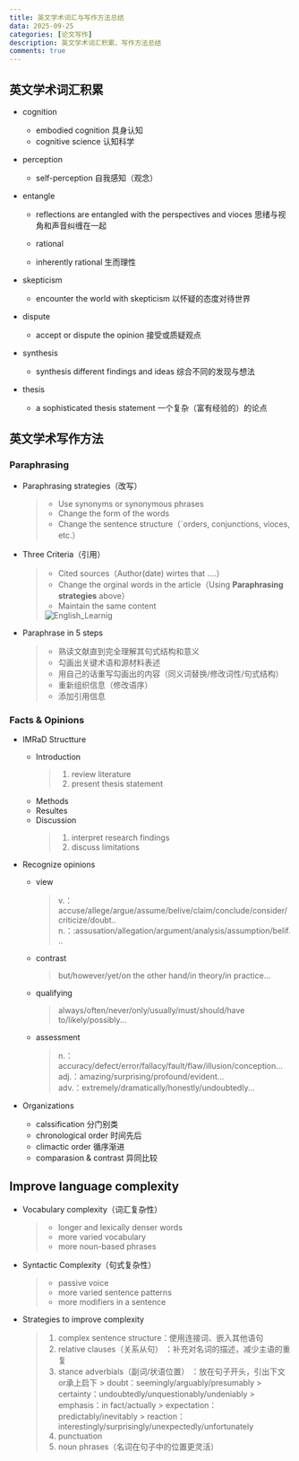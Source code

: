 ```yaml
---
title: 英文学术词汇与写作方法总结
data: 2025-09-25
categories: [论文写作]
description: 英文学术词汇积累、写作方法总结
comments: true
---
```

## 英文学术词汇积累

- cognition 
  - embodied cognition 具身认知
  - cognitive science 认知科学
  
- perception
  - self-perception 自我感知（观念）

- entangle
  - reflections are entangled with the perspectives and vioces 思绪与视角和声音纠缠在一起

  - rational
  - inherently rational 生而理性
  
- skepticism
  - encounter the world with skepticism 以怀疑的态度对待世界
 
- dispute
  - accept or dispute the opinion 接受或质疑观点
  
- synthesis
  - synthesis different findings and ideas 综合不同的发现与想法

- thesis
  - a sophisticated thesis statement 一个复杂（富有经验的）的论点
 
## 英文学术写作方法

### Paraphrasing

- Paraphrasing strategies（改写）

  >- Use synonyms or synonymous phrases
  >- Change the form of the words
  >- Change the sentence structure（`orders, conjunctions, vioces, etc.）

- Three Criteria（引用）

  > - Cited sources（Author(date) wirtes that ....）
  > - Change the orginal words in the article（Using **Paraphrasing strategies** above）
  > - Maintain the same content
  >
  > <img src="https://cdn.jsdelivr.net/gh/HungrySemiconductor/Pic@update/English_Learning" alt="English_Learnig">

- Paraphrase in 5 steps

  > - 熟读文献直到完全理解其句式结构和意义
  > - 勾画出关键术语和源材料表述
  > - 用自己的话重写勾画出的内容（同义词替换/修改词性/句式结构）
  > - 重新组织信息（修改语序）
  > - 添加引用信息
  
### Facts & Opinions
- IMRaD Structture
	- Introduction
		>1. review literature 
		>2. present thesis statement
	- Methods
	- Resultes
	- Discussion
		>1. interpret research findings  
		>2. discuss limitations

- Recognize opinions
	- view
		> v.：accuse/allege/argue/assume/belive/claim/conclude/consider/criticize/doubt..  
		> n.：:assusation/allegation/argument/analysis/assumption/belif...
	- contrast
		> but/however/yet/on the other hand/in theory/in practice...
	- qualifying 
		> always/often/never/only/usually/must/should/have to/likely/possibly...
	- assessment
		> n.：accuracy/defect/error/fallacy/fault/flaw/illusion/conception...  
		> adj.：amazing/surprising/profound/evident...  
		> adv.：extremely/dramatically/honestly/undoubtedly...

- Organizations
	- calssification 分门别类
	- chronological order 时间先后
	- climactic order 循序渐进
	- comparasion & contrast 异同比较
		
## Improve language complexity
- Vocabulary complexity（词汇复杂性）
	>- longer and lexically denser words  
	>- more varied vocabulary  
	>- more noun-based phrases

- Syntactic Complexity（句式复杂性）
	>- passive voice 
	>- more varied sentence patterns 
	>- more modifiers in a sentence 

- Strategies to improve complexity
	>1. complex sentence structure：使用连接词、嵌入其他语句
	>2. relative clauses（关系从句） ：补充对名词的描述，减少主语的重复
	>3. stance adverbials（副词/状语位置） ：放在句子开头，引出下文or承上启下
		> doubt：seemingly/arguably/presumably
		> certainty：undoubtedly/unquestionably/undeniably
		> emphasis：in fact/actually
		> expectation：predictably/inevitably
		> reaction：interestingly/surprisingly/unexpectedly/unfortunately
	>4. punctuation 
	>5. noun phrases（名词在句子中的位置更灵活）
	





